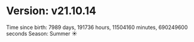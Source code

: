 # Version: v21.10.14
Time since birth: 7989 days, 191736 hours, 11504160 minutes, 690249600 seconds
Season: Summer ☀️
